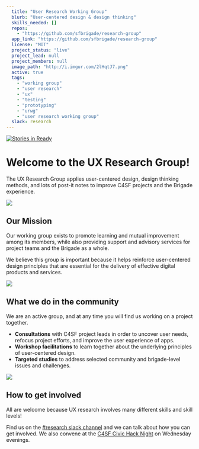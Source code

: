```yaml
---
  title: "User Research Working Group"
  blurb: "User-centered design & design thinking"
  skills_needed: []
  repos: 
    - "https://github.com/sfbrigade/research-group"
  app_link: "https://github.com/sfbrigade/research-group"
  license: "MIT"
  project_status: "live"
  project_lead: null
  project_members: null
  image_path: "http://i.imgur.com/2lHqtJ7.png"
  active: true
  tags: 
    - "working group"
    - "user research"
    - "ux"
    - "testing"
    - "prototyping"
    - "urwg"
    - "user research working group"
  slack: research
---
```

[![Stories in Ready](https://badge.waffle.io/sfbrigade/research-group.png?label=ready&title=Ready)](https://waffle.io/sfbrigade/research-group)
# Welcome to the UX Research Group!

The UX Research Group applies user-centered design, design thinking methods, and lots of post-it notes to improve C4SF projects and the Brigade experience. 

![](images/codeacross-vaw-discussion1.jpg)

## Our Mission

Our working group exists to promote learning and mutual improvement among its members, while also providing support and advisory services for project teams and the Brigade as a whole. 

We believe this group is important because it helps reinforce user-centered design principles that are essential for the delivery of effective digital products and services.

![](images/codeacross-vaw-postit-notes.jpg)

## What we do in the community

We are an active group, and at any time you will find us working on a project together.

+ **Consultations** with C4SF project leads in order to uncover user needs, refocus project efforts, and improve the user experience of apps.
+ **Workshop facilitations** to learn together about the underlying principles of user-centered design.
+ **Targeted studies** to address selected community and brigade-level issues and challenges.

![](images/codeacross-vaw-discussion2.jpg)

## How to get involved

All are welcome because UX research involves many different skills and skill levels! 

Find us on the [#research slack channel](https://sfbrigade.slack.com/?redir=%2Farchives%2Fresearch) and we can talk about how you can get involved. We also convene at the [C4SF Civic Hack Night](http://codeforsanfrancisco.org/events/) on Wednesday evenings.

